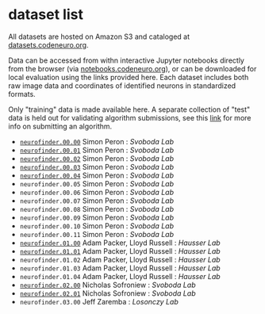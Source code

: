 # dataset list

All datasets are hosted on Amazon S3 and cataloged at [datasets.codeneuro.org](http://datasets.codeneuro.org).

Data can be accessed from withn interactive Jupyter notebooks directly from the browser (via [notebooks.codeneuro.org](http://notebooks.codeneuro.org)), or can be downloaded for local evaluation using the links provided here. Each dataset includes both raw image data and coordinates of identified neurons in standardized formats.

Only "training" data is made available here. A separate collection of "test" data is held out for validating algorithm submissions, see this [link](http://neurofinder.codeneuro.org/leaderboard/#submit) for more info on submitting an algorithm.

- [`neurofinder.00.00`](https://s3.amazonaws.com/neuro.datasets/challenges/neurofinder/neurofinder.00.00.zip) Simon Peron : *Svoboda Lab*
- [`neurofinder.00.01`](https://s3.amazonaws.com/neuro.datasets/challenges/neurofinder/neurofinder.00.01.zip) Simon Peron : *Svoboda Lab*
- [`neurofinder.00.02`](https://s3.amazonaws.com/neuro.datasets/challenges/neurofinder/neurofinder.00.02.zip) Simon Peron : *Svoboda Lab*
- [`neurofinder.00.03`](https://s3.amazonaws.com/neuro.datasets/challenges/neurofinder/neurofinder.00.03.zip) Simon Peron : *Svoboda Lab*
- [`neurofinder.00.04`](https://s3.amazonaws.com/neuro.datasets/challenges/neurofinder/neurofinder.00.04.zip) Simon Peron : *Svoboda Lab*
- `neurofinder.00.05` Simon Peron : *Svoboda Lab*
- `neurofinder.00.06` Simon Peron : *Svoboda Lab*
- `neurofinder.00.07` Simon Peron : *Svoboda Lab*
- `neurofinder.00.08` Simon Peron : *Svoboda Lab*
- `neurofinder.00.09` Simon Peron : *Svoboda Lab*
- `neurofinder.00.10` Simon Peron : *Svoboda Lab*
- `neurofinder.00.11` Simon Peron : *Svoboda Lab*
- [`neurofinder.01.00`](https://s3.amazonaws.com/neuro.datasets/challenges/neurofinder/neurofinder.01.00.zip) Adam Packer, Lloyd Russell : *Hausser Lab*
- [`neurofinder.01.01`](https://s3.amazonaws.com/neuro.datasets/challenges/neurofinder/neurofinder.01.01.zip) Adam Packer, Lloyd Russell : *Hausser Lab*
- `neurofinder.01.02` Adam Packer, Lloyd Russell : *Hausser Lab*
- `neurofinder.01.03` Adam Packer, Lloyd Russell : *Hausser Lab*
- `neurofinder.01.04` Adam Packer, Lloyd Russell : *Hausser Lab*
- [`neurofinder.02.00`](https://s3.amazonaws.com/neuro.datasets/challenges/neurofinder/neurofinder.02.00.zip) Nicholas Sofroniew : *Svoboda Lab*
- [`neurofinder.02.01`](https://s3.amazonaws.com/neuro.datasets/challenges/neurofinder/neurofinder.02.01.zip) Nicholas Sofroniew : *Svoboda Lab*
- `neurofinder.03.00` Jeff Zaremba : *Losonczy Lab*

